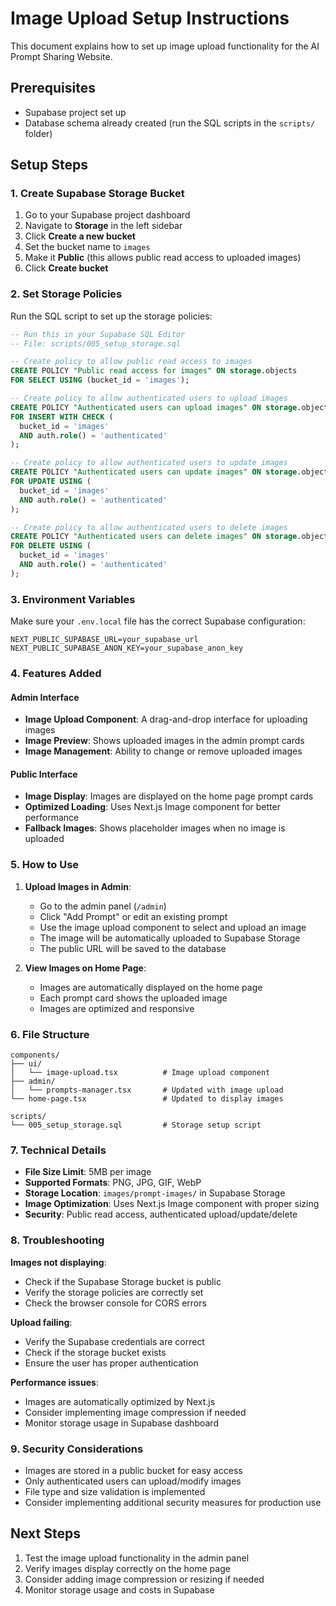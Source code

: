 # Image Upload Setup Instructions

This document explains how to set up image upload functionality for the AI Prompt Sharing Website.

## Prerequisites

- Supabase project set up
- Database schema already created (run the SQL scripts in the `scripts/` folder)

## Setup Steps

### 1. Create Supabase Storage Bucket

1. Go to your Supabase project dashboard
2. Navigate to **Storage** in the left sidebar
3. Click **Create a new bucket**
4. Set the bucket name to `images`
5. Make it **Public** (this allows public read access to uploaded images)
6. Click **Create bucket**

### 2. Set Storage Policies

Run the SQL script to set up the storage policies:

```sql
-- Run this in your Supabase SQL Editor
-- File: scripts/005_setup_storage.sql

-- Create policy to allow public read access to images
CREATE POLICY "Public read access for images" ON storage.objects
FOR SELECT USING (bucket_id = 'images');

-- Create policy to allow authenticated users to upload images
CREATE POLICY "Authenticated users can upload images" ON storage.objects
FOR INSERT WITH CHECK (
  bucket_id = 'images' 
  AND auth.role() = 'authenticated'
);

-- Create policy to allow authenticated users to update images
CREATE POLICY "Authenticated users can update images" ON storage.objects
FOR UPDATE USING (
  bucket_id = 'images' 
  AND auth.role() = 'authenticated'
);

-- Create policy to allow authenticated users to delete images
CREATE POLICY "Authenticated users can delete images" ON storage.objects
FOR DELETE USING (
  bucket_id = 'images' 
  AND auth.role() = 'authenticated'
);
```

### 3. Environment Variables

Make sure your `.env.local` file has the correct Supabase configuration:

```env
NEXT_PUBLIC_SUPABASE_URL=your_supabase_url
NEXT_PUBLIC_SUPABASE_ANON_KEY=your_supabase_anon_key
```

### 4. Features Added

#### Admin Interface
- **Image Upload Component**: A drag-and-drop interface for uploading images
- **Image Preview**: Shows uploaded images in the admin prompt cards
- **Image Management**: Ability to change or remove uploaded images

#### Public Interface
- **Image Display**: Images are displayed on the home page prompt cards
- **Optimized Loading**: Uses Next.js Image component for better performance
- **Fallback Images**: Shows placeholder images when no image is uploaded

### 5. How to Use

1. **Upload Images in Admin**:
   - Go to the admin panel (`/admin`)
   - Click "Add Prompt" or edit an existing prompt
   - Use the image upload component to select and upload an image
   - The image will be automatically uploaded to Supabase Storage
   - The public URL will be saved to the database

2. **View Images on Home Page**:
   - Images are automatically displayed on the home page
   - Each prompt card shows the uploaded image
   - Images are optimized and responsive

### 6. File Structure

```
components/
├── ui/
│   └── image-upload.tsx          # Image upload component
├── admin/
│   └── prompts-manager.tsx       # Updated with image upload
└── home-page.tsx                 # Updated to display images

scripts/
└── 005_setup_storage.sql         # Storage setup script
```

### 7. Technical Details

- **File Size Limit**: 5MB per image
- **Supported Formats**: PNG, JPG, GIF, WebP
- **Storage Location**: `images/prompt-images/` in Supabase Storage
- **Image Optimization**: Uses Next.js Image component with proper sizing
- **Security**: Public read access, authenticated upload/update/delete

### 8. Troubleshooting

**Images not displaying**:
- Check if the Supabase Storage bucket is public
- Verify the storage policies are correctly set
- Check the browser console for CORS errors

**Upload failing**:
- Verify the Supabase credentials are correct
- Check if the storage bucket exists
- Ensure the user has proper authentication

**Performance issues**:
- Images are automatically optimized by Next.js
- Consider implementing image compression if needed
- Monitor storage usage in Supabase dashboard

### 9. Security Considerations

- Images are stored in a public bucket for easy access
- Only authenticated users can upload/modify images
- File type and size validation is implemented
- Consider implementing additional security measures for production use

## Next Steps

1. Test the image upload functionality in the admin panel
2. Verify images display correctly on the home page
3. Consider adding image compression or resizing if needed
4. Monitor storage usage and costs in Supabase

